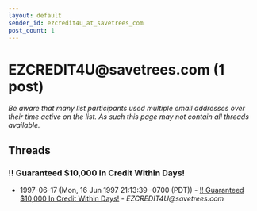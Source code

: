 ```yaml
---
layout: default
sender_id: ezcredit4u_at_savetrees_com
post_count: 1
---
```


# EZCREDIT4U<span>@</span>savetrees.com (1 post)

_Be aware that many list participants used multiple email addresses over their time active on the list. As such this page may not contain all threads available._

## Threads

### !! Guaranteed $10,000 In Credit Within Days!
+ 1997-06-17 (Mon, 16 Jun 1997 21:13:39 -0700 (PDT)) - [!! Guaranteed $10,000 In Credit Within Days!](/archive/1997/06/cabd5a4f4fbb7700a91ff9b5901c259d9fccc4d5c3469310ce8b6001785cd368) - _EZCREDIT4U@savetrees.com_

